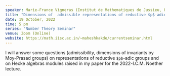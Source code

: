 ```yaml
---
speaker: Marie-France Vigneras (Institut de Mathematiques de Jussieu, Paris, France)
title: "Dimensions of  admissible representations of reductive $p$-adic groups"
date: 19 October, 2022
time: 5 pm
series: "Number Theory Seminar"
venue: Zoom (Online)
website: https://math.iisc.ac.in/~maheshkakde/currentseminar.html
---
```


I will answer some  questions (admissibility, dimensions of invariants by Moy-Prasad groups)
on representations of reductive `$p$`-adic groups and on Hecke algebras modules raised in my paper for the 2022-I.C.M. Noether lecture.
